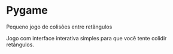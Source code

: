 # Pygame
Pequeno jogo de colisões entre retângulos

Jogo com interface interativa simples para que você tente colidir retângulos.